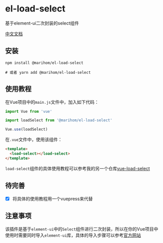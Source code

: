 # el-load-select

基于element-ui二次封装的select组件

[中文文档](https://johnhom1024.github.io/el-load-select/)

## 安装

```
npm install @marihom/el-load-select

# 或者 yarn add @marihom/el-load-select
```

## 使用教程

在Vue项目中的`main.js`文件中，加入如下代码：

```javascript
import Vue from 'vue'

import loadSelect from '@marihom/el-load-select'

Vue.use(loadSelect)
```

在`.vue`文件中，使用该组件：

```html
<template>
  <load-select></load-select>
</template>
```

`load-select`组件的具体使用教程可以参考我的另一个仓库[vue-load-select](https://github.com/johnhom1024/vue-load-select)

## 待完善

- [x] 将具体的使用教程用一个vuepress来代替

## 注意事项

该插件是基于`element-ui`中的`Select`组件进行二次封装，所以在你的Vue项目中使用时需要同时导入`element-ui`库，具体的导入步骤可以参考[官方网站](https://element.eleme.cn)

